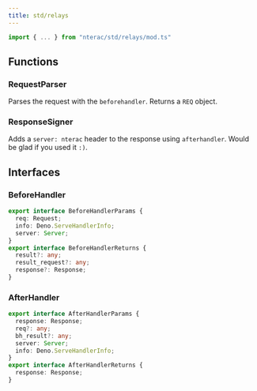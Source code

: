 ```yaml
---
title: std/relays
---
```


```ts
import { ... } from "nterac/std/relays/mod.ts"
```

## Functions
### RequestParser
Parses the request with the `beforehandler`. Returns a `REQ` object.

### ResponseSigner
Adds a `server: nterac` header to the response using `afterhandler`. Would be glad if you used it `:)`.

## Interfaces
### BeforeHandler
```ts
export interface BeforeHandlerParams {
  req: Request;
  info: Deno.ServeHandlerInfo;
  server: Server;
}
export interface BeforeHandlerReturns {
  result?: any;
  result_request?: any;
  response?: Response;
}
```

### AfterHandler
```ts
export interface AfterHandlerParams {
  response: Response;
  req?: any;
  bh_result?: any;
  server: Server;
  info: Deno.ServeHandlerInfo;
}
export interface AfterHandlerReturns {
  response: Response;
}
```